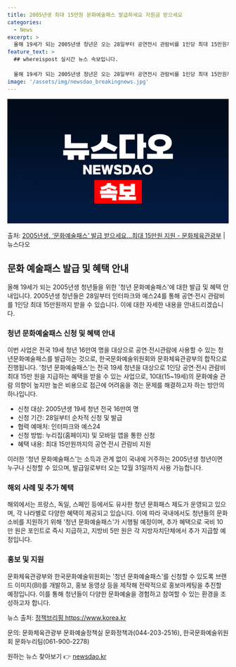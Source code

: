 ```yaml
---
title: 2005년생 최대 15만원 문화예술패스 발급하세요 지원금 받으세요
categories:
  - News
excerpt: >
  올해 19세가 되는 2005년생 청년은 오는 28일부터 공연전시 관람비를 1인당 최대 15만원까지 받을 수 …
feature_text: >
  ## whereispost 실시간 뉴스 속보입니다.

  올해 19세가 되는 2005년생 청년은 오는 28일부터 공연전시 관람비를 1인당 최대 15만원까지 받을 수 …
image: '/assets/img/newsdao_breakingnews.jpg'
---
```


![뉴스다오 속보](/assets/img/newsdao_breakingnews.jpg)

<p>출처: <a href="https://newsdao.kr/3390" rel="dofollow">2005년생, ‘문화예술패스’ 발급 받으세요…최대 15만원 지원 - 문화체육관광부</a> | 뉴스다오</p>

<h2 data-ke-size="size26">문화 예술패스 발급 및 혜택 안내</h2>
<p data-ke-size="size16">올해 19세가 되는 2005년생 청년들을 위한 '청년 문화예술패스'에 대한 발급 및 혜택 안내입니다. 2005년생 청년들은 28일부터 인터파크와 예스24를 통해 공연·전시 관람비를 1인당 최대 15만원까지 받을 수 있습니다. 이에 대한 자세한 내용을 안내드리겠습니다.</p>

<h3>청년 문화예술패스 신청 및 혜택 안내</h3>
<p data-ke-size="size16">이번 사업은 전국 19세 청년 16만여 명을 대상으로 공연·전시관람에 사용할 수 있는 청년문화예술패스를 발급하는 것으로, 한국문화예술위원회와 문화체육관광부의 합작으로 진행됩니다. '청년 문화예술패스'는 전국 19세 청년을 대상으로 1인당 공연·전시 관람비 최대 15만 원을 지급하는 혜택을 받을 수 있는 사업으로, 10대(15~19세)의 문화예술 관람 의향이 높지만 높은 비용으로 접근에 어려움을 겪는 문제를 해결하고자 하는 방안의 하나입니다.</p>
<ul>
<li>신청 대상: 2005년생 19세 청년 전국 16만여 명</li>
<li>신청 기간: 28일부터 순차적 신청 및 발급</li>
<li>협력 예매처: 인터파크와 예스24</li>
<li>신청 방법: 누리집(홈페이지) 및 모바일 앱을 통한 신청</li>
<li>혜택 내용: 최대 15만원까지의 공연·전시 관람비 지원</li>
</ul>
<p data-ke-size="size16">이러한 '청년 문화예술패스'는 소득과 관계 없이 국내에 거주하는 2005년생 청년이면 누구나 신청할 수 있으며, 발급일로부터 오는 12월 31일까지 사용 가능합니다.</p>

<h3>해외 사례 및 추가 혜택</h3>
<p data-ke-size="size16">해외에서는 프랑스, 독일, 스페인 등에서도 유사한 청년 문화패스 제도가 운영되고 있으며, 각 나라별로 다양한 혜택이 제공되고 있습니다. 이에 따라 국내에서도 청년들의 문화 소비를 지원하기 위해 '청년 문화예술패스'가 시행될 예정이며, 추가 혜택으로 국비 10만 원은 포인트로 즉시 지급하고, 지방비 5만 원은 각 지방자치단체에서 추가 지급할 예정입니다.</p>

<h3>홍보 및 지원</h3>
<p data-ke-size="size16">문화체육관광부와 한국문화예술위원회는 '청년 문화예술패스'를 신청할 수 있도록 브랜드 이미지(BI)를 개발하고, 홍보 동영상 등을 제작해 전략적으로 홍보마케팅을 추진할 예정입니다. 이를 통해 청년들이 다양한 문화예술을 경험하고 참여할 수 있는 환경을 조성하고자 합니다.</p>

<p data-ke-size="size16">뉴스 출처: <a href="https://newsdao.kr/3390">정책브리핑 https://www.korea.kr</a></p>
<p data-ke-size="size16">문의: 문화체육관광부 문화예술정책실 문화정책과(044-203-2516), 한국문화예술위원회 문화누리팀(061-900-2278)</p> 

원하는 뉴스 찾아보기 👉 <a href="https://newsdao.kr" rel="dofollow">newsdao.kr</a>


